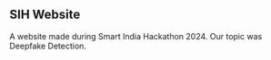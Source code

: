 ## SIH Website

A website made during Smart India Hackathon 2024. Our topic was Deepfake Detection.
